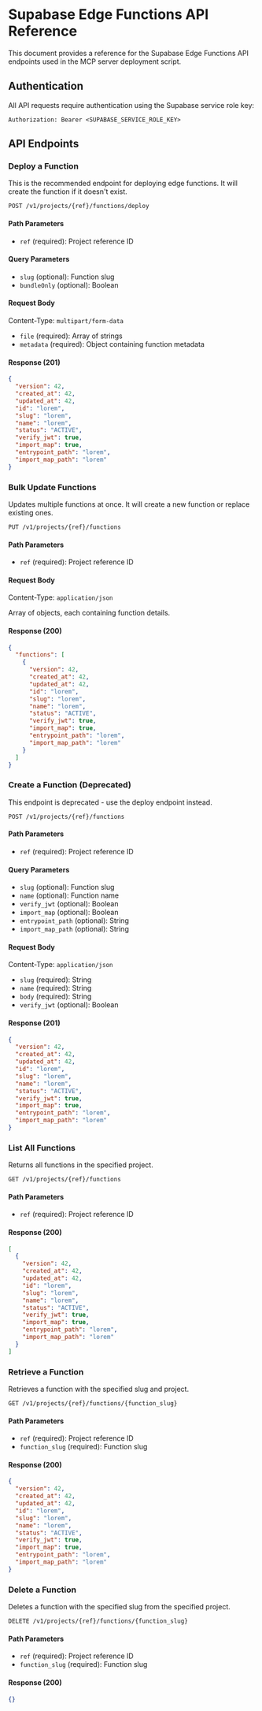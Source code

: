 # Supabase Edge Functions API Reference

This document provides a reference for the Supabase Edge Functions API endpoints used in the MCP server deployment script.

## Authentication

All API requests require authentication using the Supabase service role key:

```
Authorization: Bearer <SUPABASE_SERVICE_ROLE_KEY>
```

## API Endpoints

### Deploy a Function

This is the recommended endpoint for deploying edge functions. It will create the function if it doesn't exist.

```
POST /v1/projects/{ref}/functions/deploy
```

#### Path Parameters
- `ref` (required): Project reference ID

#### Query Parameters
- `slug` (optional): Function slug
- `bundleOnly` (optional): Boolean

#### Request Body
Content-Type: `multipart/form-data`

- `file` (required): Array of strings
- `metadata` (required): Object containing function metadata

#### Response (201)
```json
{
  "version": 42,
  "created_at": 42,
  "updated_at": 42,
  "id": "lorem",
  "slug": "lorem",
  "name": "lorem",
  "status": "ACTIVE",
  "verify_jwt": true,
  "import_map": true,
  "entrypoint_path": "lorem",
  "import_map_path": "lorem"
}
```

### Bulk Update Functions

Updates multiple functions at once. It will create a new function or replace existing ones.

```
PUT /v1/projects/{ref}/functions
```

#### Path Parameters
- `ref` (required): Project reference ID

#### Request Body
Content-Type: `application/json`

Array of objects, each containing function details.

#### Response (200)
```json
{
  "functions": [
    {
      "version": 42,
      "created_at": 42,
      "updated_at": 42,
      "id": "lorem",
      "slug": "lorem",
      "name": "lorem",
      "status": "ACTIVE",
      "verify_jwt": true,
      "import_map": true,
      "entrypoint_path": "lorem",
      "import_map_path": "lorem"
    }
  ]
}
```

### Create a Function (Deprecated)

This endpoint is deprecated - use the deploy endpoint instead.

```
POST /v1/projects/{ref}/functions
```

#### Path Parameters
- `ref` (required): Project reference ID

#### Query Parameters
- `slug` (optional): Function slug
- `name` (optional): Function name
- `verify_jwt` (optional): Boolean
- `import_map` (optional): Boolean
- `entrypoint_path` (optional): String
- `import_map_path` (optional): String

#### Request Body
Content-Type: `application/json`

- `slug` (required): String
- `name` (required): String
- `body` (required): String
- `verify_jwt` (optional): Boolean

#### Response (201)
```json
{
  "version": 42,
  "created_at": 42,
  "updated_at": 42,
  "id": "lorem",
  "slug": "lorem",
  "name": "lorem",
  "status": "ACTIVE",
  "verify_jwt": true,
  "import_map": true,
  "entrypoint_path": "lorem",
  "import_map_path": "lorem"
}
```

### List All Functions

Returns all functions in the specified project.

```
GET /v1/projects/{ref}/functions
```

#### Path Parameters
- `ref` (required): Project reference ID

#### Response (200)
```json
[
  {
    "version": 42,
    "created_at": 42,
    "updated_at": 42,
    "id": "lorem",
    "slug": "lorem",
    "name": "lorem",
    "status": "ACTIVE",
    "verify_jwt": true,
    "import_map": true,
    "entrypoint_path": "lorem",
    "import_map_path": "lorem"
  }
]
```

### Retrieve a Function

Retrieves a function with the specified slug and project.

```
GET /v1/projects/{ref}/functions/{function_slug}
```

#### Path Parameters
- `ref` (required): Project reference ID
- `function_slug` (required): Function slug

#### Response (200)
```json
{
  "version": 42,
  "created_at": 42,
  "updated_at": 42,
  "id": "lorem",
  "slug": "lorem",
  "name": "lorem",
  "status": "ACTIVE",
  "verify_jwt": true,
  "import_map": true,
  "entrypoint_path": "lorem",
  "import_map_path": "lorem"
}
```

### Delete a Function

Deletes a function with the specified slug from the specified project.

```
DELETE /v1/projects/{ref}/functions/{function_slug}
```

#### Path Parameters
- `ref` (required): Project reference ID
- `function_slug` (required): Function slug

#### Response (200)
```json
{}